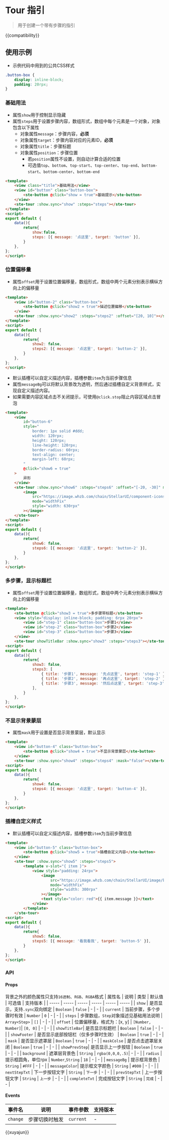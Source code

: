 # Tour 指引

> 用于创建一个带有步骤的指引

{{compatibility}}

## 使用示例
- 示例代码中用到的公共CSS样式
```css
.button-box {
	display: inline-block;
	padding: 20rpx;
}
```


### 基础用法
- 属性`show`用于控制显示隐藏
- 属性`steps`用于设置步骤内容，数组形式，数组中每个元素是一个对象，对象包含以下属性
	- 对象属性`message`：步骤内容，**必须**
	- 对象属性`target`：步骤内容对应的元素ID，**必须**
	- 对象属性`title`：步骤标题
	- 对象属性`position`：步骤位置
		- 若`position`属性不设置，则自动计算合适的位置
		- 可选值`top`、`bottom`、`top-start`、`top-center`、`top-end`、`bottom-start`、`bottom-center`、`bottom-end`

```html
<template>
	<view class="title">基础用法</view>
	<view id="button" class="button-box">
		<ste-button @click="show = true">基础提示</ste-button>
	</view>
	<ste-tour :show.sync="show" :steps="steps"></ste-tour>
</template>
<script>
export default {
	data(){
		return{
			show:false,
			steps: [{ message: '点这里', target: 'button' }],
		}
	},
};
</script>
```
### 位置偏移量
- 属性`offset`用于设置位置偏移量，数组形式，数组中两个元素分别表示横纵方向上的偏移量

```html
<template>
	<view id="button-2" class="button-box">
		<ste-button @click="show2 = true">描述位置偏移</ste-button>
	</view>
	<ste-tour :show.sync="show2" :steps="steps2" :offset="[20, 10]"></ste-tour>
</template>
<script>
export default {
	data(){
		return{
			show2: false,
			steps2: [{ message: '点这里', target: 'button-2' }],
		}
	},
};
</script>
```
- 默认插槽可以自定义描述内容，插槽参数`item`为当前步骤信息
- 属性`messageBg`可以将默认背景改为透明，然后通过插槽自定义背景样式，实现自定义描述内容。
- 如果需要内容区域点击不关闭提示，可使用`@click.stop`阻止内容区域点击冒泡
```html
<template>
	<view
		id="button-6"
		style="
			border: 1px solid #ddd;
			width: 120rpx;
			height: 120rpx;
			line-height: 120rpx;
			border-radius: 60rpx;
			text-align: center;
			margin-left: 60rpx;
		"
		@click="show6 = true"
	>
		异形
	</view>
	<ste-tour :show.sync="show6" :steps="steps6" :offset="[-20, -30]" messageBg="transparent" radius="60">
		<image
			src="https://image.whzb.com/chain/StellarUI/component-icons/tour.png"
			mode="widthFix"
			style="width: 630rpx"
		></image>
	</ste-tour>
</template>
<script>
export default {
	data(){
		return{
			show6: false,
			steps6: [{ message: '点这里', target: 'button-2' }],
		}
	},
};
</script>
```

### 多步骤，显示标题栏
- 属性`offset`用于设置位置偏移量，数组形式，数组中两个元素分别表示横纵方向上的偏移量

```html
<template>
	<ste-button @click="show3 = true">多步骤带标题</ste-button>
	<view style="display: inline-block; padding: 6rpx 20rpx">
		<view id="step-1" class="button-box">步骤1</view>
		<view id="step-2" class="button-box">步骤2</view>
		<view id="step-3" class="button-box">步骤3</view>
	</view>
	<ste-tour showTitleBar :show.sync="show3" :steps="steps3"></ste-tour>
<script>
export default {
	data(){
		return{
			show3: false,
			steps3: [
				{ title: '步骤1', message: '先点这里', target: 'step-1' },
				{ title: '步骤2', message: '再点这里', target: 'step-2' },
				{ title: '步骤3', message: '然后点这里', target: 'step-3' },
			],
		}
	},
};
</script>
```
### 不显示背景蒙层
- 属性`mask`用于设置是否显示背景蒙层，默认显示

```html
<template>
	<view id="button-4" class="button-box">
		<ste-button @click="show4 = true">不显示背景蒙层</ste-button>
	</view>
	<ste-tour :show.sync="show4" :steps="steps4" :mask="false"></ste-tour>
<script>
export default {
	data(){
		return{
			show4: false,
			steps4: [{ message: '点这里', target: 'button-4' }],
		}
	},
};
</script>
```
### 插槽自定义样式
- 默认插槽可以自定义描述内容，插槽参数`item`为当前步骤信息

```html
<template>
	<view id="button-5" class="button-box">
		<ste-button @click="show5 = true">插槽自定义内容</ste-button>
	</view>
	<ste-tour :show.sync="show5" :steps="steps5">
		<template v-slot="{ item }">
			<view style="padding: 24rpx">
				<image
					src="https://image.whzb.com/chain/StellarUI/image/banner1.png"
					mode="widthFix"
					style="width: 300rpx"
				></image>
				<text style="color: red">{{ item.message }}</text>
			</view>
		</template>
	</ste-tour>
<script>
export default {
	data(){
		return{
			show5: false,
			steps5: [{ message: '看我看我', target: 'button-5' }],
		}
	},
};
</script>
```



### API
#### Props
背景之外的颜色属性只支持`16进制`、`RGB`、`RGBA`格式
| 属性名				| 说明																	| 类型								| 默认值						| 可选值	| 支持版本	|
| -----					| -----																| -----							| -----						| -----	| -----		|
| `show`				|	是否显示，支持`.sync`双向绑定					| `Boolean`					| `false`					| -			| -				|
| `current`			|	当前步骤，多个步骤时有效								| `Number`					| `0`							| -			| -				|
| `steps`				|	步骤数组，`Step`对象描述见基础用法说明	| `Array<Step>`			| `[]`						| -			| -				|
| `offset`			|	位置偏移量，格式为：[x, y]						| `[Number, Number]`| `[0, 0]`				| -			| -				|
| `showTitleBar`|	是否显示标题栏												| `Boolean`					| `false`					| -			| -				|
| `showFooter`	|	是否显示底部按钮栏（仅多步骤时生效）		| `Boolean`					| `true`					| -			| -				|
| `mask`				|	是否显示遮罩层												| `Boolean`					| `true`					| -			| -				|
| `maskColse`		|	是否点击遮罩层关闭										| `Boolean`					| `true`					| -			| -				|
| `showPrevStep`|	是否显示上一步按钮										| `Boolean`					| `true`					| -			| -				|
| `background`	|	遮罩层背景色													| `String`					| `rgba(0,0,0,.5)`| -			| -				|
| `radius`			|	提示框圆角，单位rpx										| `Number`,`String`	| `18`						| -			| -				|
| `messageBg`		|	提示框背景色													| `String`					| `#FFF`					| -			| -				|
| `messageColor`|	提示框文字颜色												| `String`					| `#000`					| -			| -				|
| `nextStepTxt`	|	下一步按钮文字												| `String`					| `下一步`					| -			| -				|
| `prevStepTxt`	|	上一步按钮文字												| `String`					| `上一步`					| -			| -				|
| `completeTxt`	|	完成按钮文字													| `String`					| `完成`						| -			| -				|



#### Events

| 事件名	| 说明						| 事件参数		| 支持版本	|
| ---			| ---						| ---				| ---			|
| `change`| 步骤切换时触发	| `current`	| -				|




{{xuyajun}}